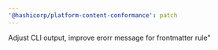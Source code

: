 ```yaml
---
'@hashicorp/platform-content-conformance': patch
---
```


Adjust CLI output, improve erorr message for frontmatter rule"
